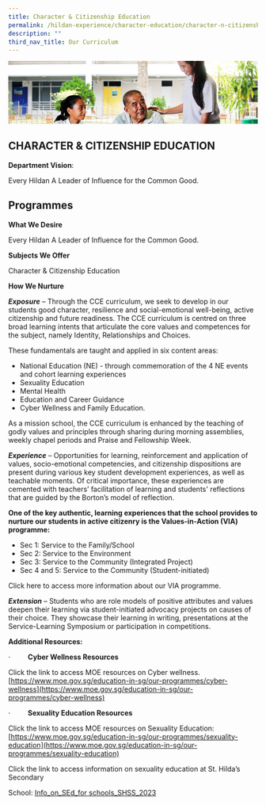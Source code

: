 ```yaml
---
title: Character & Citizenship Education
permalink: /hildan-experience/character-education/character-n-citizenship-education/
description: ""
third_nav_title: Our Curriculum
---
```

![](/images/Character%20Education/CCE%20Banner.jpg)

CHARACTER &amp; CITIZENSHIP EDUCATION
---------------------------------
**Department Vision**:&nbsp;

Every Hildan A Leader of Influence for the Common Good.

Programmes
----------

**What We Desire**

Every Hildan A Leader of Influence for the Common Good.

**Subjects We Offer**

Character & Citizenship Education

**How We Nurture**

**_Exposure_** – Through the CCE curriculum, we seek to develop in our students good character, resilience and social-emotional well-being, active citizenship and future readiness. The CCE curriculum is centred on three broad learning intents that articulate the core values and competences for the subject, namely Identity, Relationships and Choices.  

These fundamentals are taught and applied in six content areas:

* National Education (NE) - through commemoration of the 4 NE events and cohort learning experiences
* Sexuality Education
* Mental Health
* Education and Career Guidance
* Cyber Wellness and Family Education.

As a mission school, the CCE curriculum is enhanced by the teaching of godly values and principles through sharing during morning assemblies, weekly chapel periods and Praise and Fellowship Week.

**_Experience_** – Opportunities for learning, reinforcement and application of values, socio-emotional competencies, and citizenship dispositions are present during various key student development experiences, as well as teachable moments. Of critical importance, these experiences are cemented with teachers’ facilitation of learning and students' reflections that are guided by the Borton’s model of reflection.

**One of the key authentic, learning experiences that the school provides to nurture our students in active citizenry is the Values-in-Action (VIA) programme:**

* Sec 1: Service to the Family/School
* Sec 2: Service to the Environment
* Sec 3: Service to the Community (Integrated Project)
* Sec 4 and 5: Service to the Community (Student-initiated)

Click here to access more information about our VIA programme.

**_Extension_** – Students who are role models of positive attributes and values deepen their learning via student-initiated advocacy projects on causes of their choice. They showcase their learning in writing, presentations at the Service-Learning Symposium or participation in competitions.

**Additional Resources:**

·         **Cyber Wellness Resources**

Click the link to access MOE resources on Cyber wellness. [https://www.moe.gov.sg/education-in-sg/our-programmes/cyber-wellness](https://www.moe.gov.sg/education-in-sg/our-programmes/cyber-wellness)

·         **Sexuality Education Resources**

Click the link to access MOE resources on Sexuality Education: [https://www.moe.gov.sg/education-in-sg/our-programmes/sexuality-education](https://www.moe.gov.sg/education-in-sg/our-programmes/sexuality-education)

Click the link to access information on sexuality education at St. Hilda’s Secondary

School: [Info\_on\_SEd\_for schools\_SHSS\_2023](https://www.sthildassec.moe.edu.sg/files/Info_on_SEd_for%20schools_SHSS_2023.pdf)